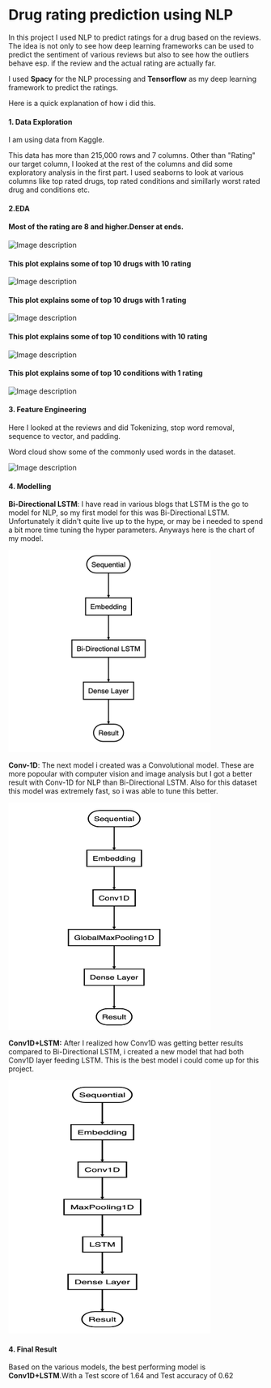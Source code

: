 
# Drug rating prediction using NLP

  In this project I used NLP to predict ratings for a drug based on the reviews. The idea is not only to see how deep learning frameworks can be used to predict the sentiment of various reviews but also to see how the outliers behave esp. if the review and the actual rating are actually far.

I used **Spacy** for the NLP processing and **Tensorflow** as my deep learning framework to predict the ratings.

Here is a quick explanation of how i did this.
 
#### 1. Data Exploration
 
I am using  data from Kaggle.

This data has more than 215,000 rows and 7 columns. Other than "Rating" our target column, I looked at the rest of the columns and did some exploratory analysis in the first part. I used seaborns  to look at various columns like top rated drugs, top rated conditions and simillarly worst rated drug and conditions etc.


#### 2.EDA

#### Most of the rating are 8 and higher.Denser at ends.

![Image description](https://github.com/sailajakarra/Drug-rating-prediction/blob/master/images/download.png)


#### This plot explains some of top 10 drugs with 10 rating
![Image description](https://github.com/sailajakarra/Drug-rating-prediction/blob/master/images/download%20(1).png)


#### This plot explains some of top 10 drugs with 1 rating
![Image description](https://github.com/sailajakarra/Drug-rating-prediction/blob/master/images/download%20(2).png)



#### This plot explains some of top 10 conditions with 10 rating
![Image description](https://github.com/sailajakarra/Drug-rating-prediction/blob/master/images/download%20(3).png)



#### This plot explains some of top 10 conditions with 1 rating
![Image description](https://github.com/sailajakarra/Drug-rating-prediction/blob/master/images/download%20(4).png)
          
           
#### 3. Feature Engineering 
 
Here I looked at the reviews and did  Tokenizing, stop word removal, sequence to vector, and padding.

Word cloud show some of the commonly used words in the dataset.

![Image description](https://github.com/sailajakarra/Drug-rating-prediction/blob/master/images/download%20(5).png)



#### 4. Modelling
**Bi-Directional LSTM**: I have read in various blogs that LSTM is the go to model for NLP, so my first model for this was Bi-Directional LSTM. Unfortunately it didn't quite live up to the hype, or may be i needed to spend a bit more time tuning the hyper parameters. Anyways here is the chart of my model.

<img src="/images/Bi_Directional_LSTM.png"  width="400" height="400">

**Conv-1D**: The next model i created was a Convolutional model. These are more popoular with computer vision and image analysis but I got a better result with Conv-1D for NLP than Bi-Directional LSTM. Also for this dataset this model was extremely fast, so i was able to tune this better.

<img src="/images/Conv1D.png"  width="400" height="450">

**Conv1D+LSTM:** After I realized how Conv1D was getting better results compared to Bi-Directional LSTM, i created a new model that had both Conv1D layer feeding LSTM. This is the best model i could come up for this project.

<img src="/images/Conv1d_LSTM.png"  width="400" height="500">

#### 4. Final Result
Based on the various models, the best performing model is **Conv1D+LSTM**.With a Test score of 1.64 and Test accuracy of 0.62

